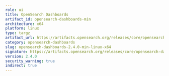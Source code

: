```yaml
---
role: ui
title: OpenSearch Dashboards
artifact_id: opensearch-dashboards-min
architecture: x64
platform: linux
type: targz
artifact_url: https://artifacts.opensearch.org/releases/core/opensearch-dashboards/2.4.0/opensearch-dashboards-min-2.4.0-linux-x64.tar.gz
category: opensearch-dashboards
slug: opensearch-dashboards-2.4.0-min-linux-x64
signature: https://artifacts.opensearch.org/releases/core/opensearch-dashboards/2.4.0/opensearch-dashboards-min-2.4.0-linux-x64.tar.gz.sig
version: 2.4.0
security_warning: true
indirect: true
---
```

